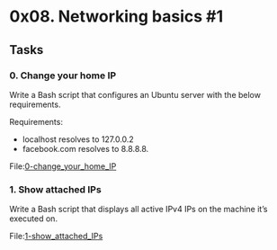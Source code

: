 
# 0x08. Networking basics #1

## Tasks

### 0. Change your home IP

Write a Bash script that configures an Ubuntu server with the below requirements. </br>

Requirements:

  - localhost resolves to 127.0.0.2
  - facebook.com resolves to 8.8.8.8. </br>

File:[0-change\_your\_home\_IP](0-change_your_home_IP)

### 1. Show attached IPs

Write a Bash script that displays all active IPv4 IPs on the machine it’s executed on. </br>

File:[1-show\_attached\_IPs](1-show_attached_IPs)
